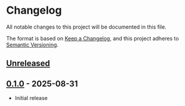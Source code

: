 # Changelog

All notable changes to this project will be documented in this file.

The format is based on [Keep a Changelog](https://keepachangelog.com/en/1.1.0/),
and this project adheres to [Semantic Versioning](https://semver.org/spec/v2.0.0.html).

## [Unreleased]

## [0.1.0] - 2025-08-31

- Initial release

[unreleased]: https://github.com/ewd3v/pesde_package_template/compare/v0.1.0...HEAD
[0.1.0]: https://github.com/ewd3v/pesde_package_template/compare/c58afac7ade7095c6a18cb3d606f1ab2e4679310...v0.1.0
